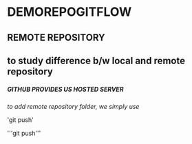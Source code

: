 # DEMOREPOGITFLOW
## REMOTE REPOSITORY
## to study difference b/w local and remote repository
##### GITHUB PROVIDES US HOSTED SERVER

_to add remote repository folder, we simply use_
  
'git push'



'''git push'''
